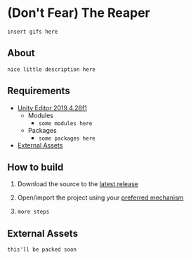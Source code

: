 # (Don't Fear) The Reaper

`insert gifs here`

## About

`nice little description here`

## Requirements

- [Unity Editor 2019.4.28f1](https://unity3d.com/get-unity/download/archive)
  - Modules
    - `some modules here`
  - Packages
    - `some packages here`
- [External Assets](#external-assets)

## How to build

1. Download the source to the [latest release](https://github.com/pizzatree/428P2/releases)

2. Open/import the project using your [preferred mechanism](https://docs.unity3d.com/2019.4/Documentation/Manual/GettingStartedOpeningProjects.html)

3. `more steps`

## External Assets

`this'll be packed soon`